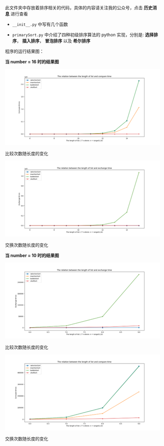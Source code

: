此文件夹中存放着排序相关的代码，具体的内容请关注我的公众号，点击 **历史消息** 进行查看

- `__init__.py` 中写有几个函数

- `primarySort.py` 中介绍了四种初级排序算法的 python 实现，分别是: **选择排序**， **插入排序**， **冒泡排序** 以及 **希尔排序**

程序的运行结果图：

**当 number = 16 时的结果图**

![](../image/comapreTime_with_n_max_is_16.png) 

比较次数随长度的变化


![](../image/exchTime_with_n_max_is_16.png)

 交换次数随长度的变化 


**当 number = 10 时的结果图**

![](../image/compareTime_with_n_max_is_10.png)

比较次数随长度的变化


![](../image/exchTime_with_n_max_is_10.png)

交换次数随长度的变化 